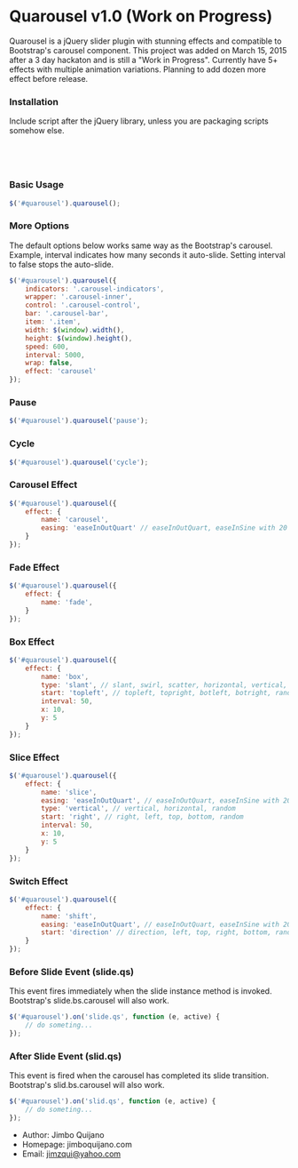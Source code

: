 # Quarousel v1.0 (Work on Progress)

Quarousel is a jQuery slider plugin with stunning effects and compatible to Bootstrap's carousel component. This project was added on March 15, 2015 after a 3 day hackaton and is still a "Work in Progress". Currently have 5+ effects with multiple animation variations. Planning to add dozen more effect before release.

### Installation
Include script after the jQuery library, unless you are packaging scripts somehow else.
<code>
<script src="/path/to/quarousel.js"></script>
</code>

### Basic Usage
```javascript
$('#quarousel').quarousel();
```

### More Options
The default options below works same way as the Bootstrap's carousel. Example, interval indicates how many seconds it auto-slide. Setting interval to false stops the auto-slide.
```javascript
$('#quarousel').quarousel({
	indicators: '.carousel-indicators',
    wrapper: '.carousel-inner',
    control: '.carousel-control',
    bar: '.carousel-bar',
    item: '.item',
    width: $(window).width(),
    height: $(window).height(),
    speed: 600,
    interval: 5000,
    wrap: false,
    effect: 'carousel'
});
```

### Pause
```javascript
$('#quarousel').quarousel('pause');
```

### Cycle
```javascript
$('#quarousel').quarousel('cycle');
```

### Carousel Effect
```javascript
$('#quarousel').quarousel({
	effect: {
        name: 'carousel',
        easing: 'easeInOutQuart' // easeInOutQuart, easeInSine with 20 more. Refer to http://easings.net/
    }
});
```

### Fade Effect
```javascript
$('#quarousel').quarousel({
	effect: {
        name: 'fade',
    }
});
```

### Box Effect
```javascript
$('#quarousel').quarousel({
	effect: {
        name: 'box',
        type: 'slant', // slant, swirl, scatter, horizontal, vertical, random
        start: 'topleft', // topleft, topright, botleft, botright, random
        interval: 50,
        x: 10,
        y: 5
    }
});
```

### Slice Effect
```javascript
$('#quarousel').quarousel({
	effect: {
        name: 'slice',
        easing: 'easeInOutQuart', // easeInOutQuart, easeInSine with 20 more. Refer to http://easings.net/
        type: 'vertical', // vertical, horizontal, random
        start: 'right', // right, left, top, bottom, random
        interval: 50,
        x: 10,
        y: 5
    }
});
```

### Switch Effect
```javascript
$('#quarousel').quarousel({
	effect: {
        name: 'shift',
        easing: 'easeInOutQuart', // easeInOutQuart, easeInSine with 20 more. Refer to http://easings.net/
        start: 'direction' // direction, left, top, right, bottom, random
    }
});
```

### Before Slide Event (slide.qs)
This event fires immediately when the slide instance method is invoked. Bootstrap's slide.bs.carousel will also work.
```javascript
$('#quarousel').on('slide.qs', function (e, active) {
    // do someting...
});
```

### After Slide Event (slid.qs)
This event is fired when the carousel has completed its slide transition. Bootstrap's slid.bs.carousel will also work.
```javascript
$('#quarousel').on('slid.qs', function (e, active) {
    // do someting...
});
```

* Author: Jimbo Quijano
* Homepage: jimboquijano.com
* Email: jimzqui@yahoo.com